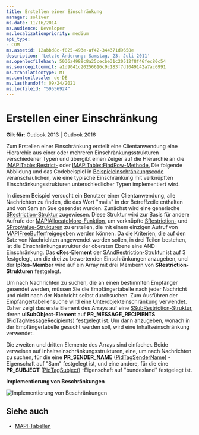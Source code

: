 ```yaml
---
title: Erstellen einer Einschränkung
manager: soliver
ms.date: 11/16/2014
ms.audience: Developer
ms.localizationpriority: medium
api_type:
- COM
ms.assetid: 12abbd8c-f825-493e-af42-344371d9658e
description: 'Letzte Änderung: Samstag, 23. Juli 2011'
ms.openlocfilehash: 5036a4989c8a25cecbe31c20512f8f46fec80c54
ms.sourcegitcommit: a1d9041c20256616c9c183f7d1049142a7ac6991
ms.translationtype: MT
ms.contentlocale: de-DE
ms.lasthandoff: 09/24/2021
ms.locfileid: "59556924"
---
```

# <a name="building-a-restriction"></a>Erstellen einer Einschränkung

**Gilt für**: Outlook 2013 | Outlook 2016 
  
Zum Erstellen einer Einschränkung erstellt eine Clientanwendung eine Hierarchie aus einer oder mehreren Einschränkungsstrukturen verschiedener Typen und übergibt einen Zeiger auf die Hierarchie an die [IMAPITable::Restrict-](imapitable-restrict.md) oder [IMAPITable::FindRow-Methode.](imapitable-findrow.md) Die folgende Abbildung und das Codebeispiel in [Beispieleinschränkungscode](sample-restriction-code.md) veranschaulichen, wie eine typische Einschränkung mit verknüpften Einschränkungsstrukturen unterschiedlicher Typen implementiert wird. 

In diesem Beispiel versucht ein Benutzer einer Clientanwendung, alle Nachrichten zu finden, die das Wort "mails" in der Betreffzeile enthalten und von Sam an Sue gesendet wurden. Zunächst wird eine generische [SRestriction-Struktur](srestriction.md) zugewiesen. Diese Struktur wird zur Basis für andere Aufrufe der [MAPIAllocateMore-Funktion,](mapiallocatemore.md) um verknüpfte [SRestriction-](srestriction.md) und [SPropValue-Strukturen](spropvalue.md) zu erstellen, die mit einem einzigen Aufruf von [MAPIFreeBuffer](mapifreebuffer.md)freigegeben werden können. Da die Kriterien, die auf den Satz von Nachrichten angewendet werden  sollen, in drei Teilen bestehen, ist die Einschränkungsstruktur der obersten Ebene eine AND-Einschränkung. Das **cRes-Element** der [SAndRestriction-Struktur](sandrestriction.md) ist auf 3 festgelegt, um die drei zu bewertenden Einschränkungen anzugeben, und der **lpRes-Member** wird auf ein Array mit drei Membern von **SRestriction-Strukturen** festgelegt. 
  
Um nach Nachrichten zu suchen, die an einen bestimmten Empfänger gesendet werden, müssen Sie die Empfängertabelle nach jeder Nachricht und nicht nach der Nachricht selbst durchsuchen. Zum Ausführen der Empfängertabellensuche wird eine Unterobjekteinschränkung verwendet. Daher zeigt das erste Element des Arrays auf eine [SSubRestriction-Struktur,](ssubrestriction.md) deren **ulSubObject-Element** auf **PR_MESSAGE_RECIPIENTS** ([PidTagMessageRecipients](pidtagmessagerecipients-canonical-property.md)) festgelegt ist. Um dann anzugeben, wonach in der Empfängertabelle gesucht werden soll, wird eine Inhaltseinschränkung verwendet. 
  
Die zweiten und dritten Elemente des Arrays sind einfacher. Beide verweisen auf Inhaltseinschränkungsstrukturen, eine, um nach Nachrichten zu suchen, für die eine **PR_SENDER_NAME** ([PidTagSenderName](pidtagsendername-canonical-property.md)) -Eigenschaft auf "Sam" festgelegt ist, und eine andere, für die eine **PR_SUBJECT** ([PidTagSubject](pidtagsubject-canonical-property.md)) -Eigenschaft auf "bundesland" festgelegt ist.
  
**Implementierung von Beschränkungen**
  
![Implementierung von Beschränkungen](media/amapi_61.gif "Implementierung von Beschränkungen")
  
## <a name="see-also"></a>Siehe auch

- [MAPI-Tabellen](mapi-tables.md)

